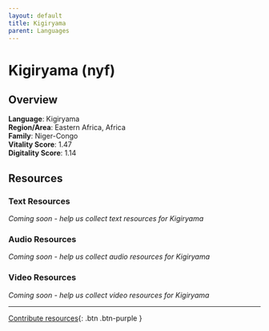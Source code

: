 ```yaml
---
layout: default
title: Kigiryama
parent: Languages
---
```


# Kigiryama (nyf)

## Overview

**Language**: Kigiryama  
**Region/Area**: Eastern Africa, Africa  
**Family**: Niger-Congo  
**Vitality Score**: 1.47  
**Digitality Score**: 1.14  

## Resources

### Text Resources
*Coming soon - help us collect text resources for Kigiryama*

### Audio Resources
*Coming soon - help us collect audio resources for Kigiryama*

### Video Resources
*Coming soon - help us collect video resources for Kigiryama*

---

[Contribute resources](https://fairtrain.github.io/){: .btn .btn-purple }
